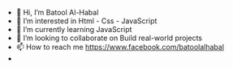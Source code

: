 - 👋 Hi, I’m Batool Al-Habal  
- 👀 I’m interested in Html - Css - JavaScript 
- 🌱 I’m currently learning JavaScript 
- 💞️ I’m looking to collaborate on Build real-world projects 
- 📫 How to reach me https://www.facebook.com/batoolalhabal
- 

